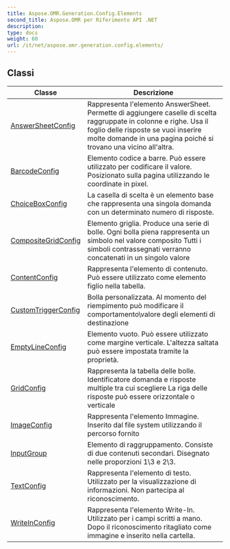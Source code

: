 ```yaml
---
title: Aspose.OMR.Generation.Config.Elements
second_title: Aspose.OMR per Riferimento API .NET
description: 
type: docs
weight: 60
url: /it/net/aspose.omr.generation.config.elements/
---
```



## Classi

| Classe | Descrizione |
| --- | --- |
| [AnswerSheetConfig](./answersheetconfig/) | Rappresenta l'elemento AnswerSheet. Permette di aggiungere caselle di scelta raggruppate in colonne e righe. Usa il foglio delle risposte se vuoi inserire molte domande in una pagina poiché si trovano una vicino all'altra. |
| [BarcodeConfig](./barcodeconfig/) | Elemento codice a barre. Può essere utilizzato per codificare il valore. Posizionato sulla pagina utilizzando le coordinate in pixel. |
| [ChoiceBoxConfig](./choiceboxconfig/) | La casella di scelta è un elemento base che rappresenta una singola domanda con un determinato numero di risposte. |
| [CompositeGridConfig](./compositegridconfig/) | Elemento griglia. Produce una serie di bolle. Ogni bolla piena rappresenta un simbolo nel valore composito Tutti i simboli contrassegnati verranno concatenati in un singolo valore |
| [ContentConfig](./contentconfig/) | Rappresenta l'elemento di contenuto. Può essere utilizzato come elemento figlio nella tabella. |
| [CustomTriggerConfig](./customtriggerconfig/) | Bolla personalizzata. Al momento del riempimento può modificare il comportamento\valore degli elementi di destinazione |
| [EmptyLineConfig](./emptylineconfig/) | Elemento vuoto. Può essere utilizzato come margine verticale. L'altezza saltata può essere impostata tramite la proprietà. |
| [GridConfig](./gridconfig/) | Rappresenta la tabella delle bolle. Identificatore domanda e risposte multiple tra cui scegliere La riga delle risposte può essere orizzontale o verticale |
| [ImageConfig](./imageconfig/) | Rappresenta l'elemento Immagine. Inserito dal file system utilizzando il percorso fornito |
| [InputGroup](./inputgroup/) | Elemento di raggruppamento. Consiste di due contenuti secondari. Disegnato nelle proporzioni 1\3 e 2\3. |
| [TextConfig](./textconfig/) | Rappresenta l'elemento di testo. Utilizzato per la visualizzazione di informazioni. Non partecipa al riconoscimento. |
| [WriteInConfig](./writeinconfig/) | Rappresenta l'elemento Write-In. Utilizzato per i campi scritti a mano. Dopo il riconoscimento ritagliato come immagine e inserito nella cartella. |


